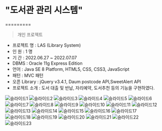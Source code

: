 # "도서관 관리 시스템"
=========
> 개인 프로젝트

- 프로젝트 명 : LAS (Library System) <br>
- 인 원 : 1 명 <br>
- 기 간 : 2022.06.27 ~ 2022.07.07 <br>
- DBMS : Oracle 11g Express Edition <br>
- 언어 : Java SE 8 Platform, HTML5, CSS, CSS3, JavaScript <br>
- 패턴 : MVC 패턴 <br>
- 오픈 Library : jQuery v3.4.1, Daum postcode API,SweetAlert API <br>
- 프로젝트 소개 : 도서 대출 및 반납, 자리예약, 도서추천 등의 기능을 구현하였다. <br>


![슬라이드1](https://user-images.githubusercontent.com/35479999/178389827-0ab341fa-ed5b-4f5a-b909-e33991fa8d4f.JPG)
![슬라이드2](https://user-images.githubusercontent.com/35479999/178389834-b58483e7-8790-46a5-a01c-9a3a5fe52adc.JPG)
![슬라이드3](https://user-images.githubusercontent.com/35479999/178389836-61383d57-acd3-4934-8650-e8c694ab7754.JPG)
![슬라이드4](https://user-images.githubusercontent.com/35479999/178389841-76132a01-671f-4bb0-865e-624158696350.JPG)
![슬라이드5](https://user-images.githubusercontent.com/35479999/178389846-9edeb548-055d-4728-b621-19c5c2dc9069.JPG)
![슬라이드6](https://user-images.githubusercontent.com/35479999/178389850-98c5c8cb-db37-411b-9ab0-b77113563735.JPG)
![슬라이드7](https://user-images.githubusercontent.com/35479999/178389855-35d20a10-31e5-43f1-b635-5ea0f7bd2873.JPG)
![슬라이드8](https://user-images.githubusercontent.com/35479999/178389860-70fd74eb-d46f-4c6e-9a8d-fbce7c02e212.JPG)
![슬라이드9](https://user-images.githubusercontent.com/35479999/178389864-d75b46d4-651c-47b0-8e96-1aeb43d74a5e.JPG)
![슬라이드10](https://user-images.githubusercontent.com/35479999/178389869-7f0cb31b-ebe9-4367-b292-8bf6d70bdc56.JPG)
![슬라이드11](https://user-images.githubusercontent.com/35479999/178389876-a494b894-d294-4ea8-ad77-8f6c107c9b45.JPG)
![슬라이드12](https://user-images.githubusercontent.com/35479999/178389884-69ed3177-0e6a-4dc1-9702-0510d482faaa.JPG)
![슬라이드13](https://user-images.githubusercontent.com/35479999/178389890-6bff2b35-6074-4587-9b2d-f020e84e04d5.JPG)
![슬라이드14](https://user-images.githubusercontent.com/35479999/178389896-c1d151a2-f1d1-40a2-8266-85f45619464a.JPG)
![슬라이드15](https://user-images.githubusercontent.com/35479999/178389905-5e6ec00b-4b66-46d9-8a75-6250165bd43e.JPG)
![슬라이드16](https://user-images.githubusercontent.com/35479999/178389911-915098b1-b2ca-44db-aa36-410f2dd7f76e.JPG)
![슬라이드17](https://user-images.githubusercontent.com/35479999/178389917-34e5fa3a-b13e-451a-9002-677f5d1d95cf.JPG)
![슬라이드18](https://user-images.githubusercontent.com/35479999/178389926-6793b6c5-c875-4f5f-819f-fd9823fbfeca.JPG)
![슬라이드19](https://user-images.githubusercontent.com/35479999/178389934-481c2c77-fb9f-4ef2-bf9a-233fa500f07b.JPG)
![슬라이드20](https://user-images.githubusercontent.com/35479999/178389944-dad9fbc7-9548-43b7-936b-f288f16bc2be.JPG)
![슬라이드21](https://user-images.githubusercontent.com/35479999/178389952-9257d823-c259-45d2-a8ef-c084978bfac6.JPG)
![슬라이드22](https://user-images.githubusercontent.com/35479999/178389960-87492be4-ec63-42a6-a064-51a828851cc4.JPG)
![슬라이드23](https://user-images.githubusercontent.com/35479999/178389967-a2ac3826-966b-4274-a8a1-786812242a2c.JPG)



